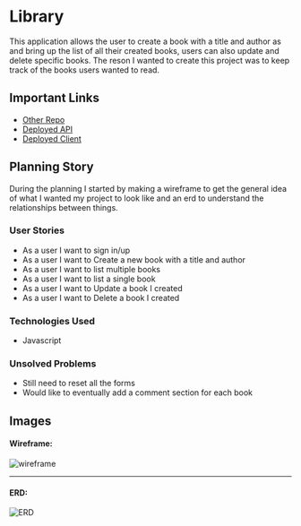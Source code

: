 # Library

This application allows the user to create a book with a title and author as and bring up the list of all their created books, users can also update and delete specific books. The reson I wanted to create this project was to keep track of the books users wanted to read.

## Important Links

- [Other Repo](https://github.com/ruizdotcom/booksclient)
- [Deployed API](https://salty-ridge-00839.herokuapp.com/)
- [Deployed Client](https://ruizdotcom.github.io/booksclient/)

## Planning Story

During the planning I started by making a wireframe to get the general idea of what I wanted my project to look like and an erd to understand the relationships between things. 

### User Stories

- As a user I want to sign in/up
- As a user I want to Create a new book with a title and author
- As a user I want to list multiple books
- As a user I want to list a single book
- As a user I want to Update a book I created
- As a user I want to Delete a book I created

### Technologies Used

- Javascript

### Unsolved Problems

- Still need to reset all the forms
- Would like to eventually add a comment section for each book

## Images

#### Wireframe:
![wireframe](https://media.git.generalassemb.ly/user/31159/files/9444cc80-27b6-11eb-9176-f93ddb6adf31)


---

#### ERD:
![ERD](https://media.git.generalassemb.ly/user/31159/files/695a7880-27b6-11eb-95a6-a2db21fd7814)
